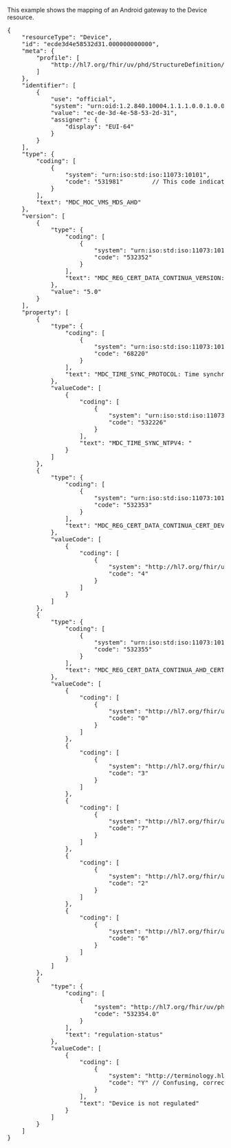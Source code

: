 This example shows the mapping of an Android gateway to the Device resource.

<pre>
{
	"resourceType": "Device",
	"id": "ecde3d4e58532d31.000000000000",
	"meta": {
		"profile": [
			"http://hl7.org/fhir/uv/phd/StructureDefinition/PhgDevice"
		]
	},
	"identifier": [
		{
			"use": "official",
			"system": "urn:oid:1.2.840.10004.1.1.1.0.0.1.0.0.1.2680",
			"value": "ec-de-3d-4e-58-53-2d-31",
			"assigner": {
				"display": "EUI-64"
			}
		}
	],
	"type": {
		"coding": [
			{
				"system": "urn:iso:std:iso:11073:10101",
				"code": "531981"		// This code indicates that it is a Continua gateway
			}
		],
		"text": "MDC_MOC_VMS_MDS_AHD"
	},
	"version": [
		{
			"type": {
				"coding": [
					{
						"system": "urn:iso:std:iso:11073:10101",
						"code": "532352"
					}
				],
				"text": "MDC_REG_CERT_DATA_CONTINUA_VERSION: Continua version"
			},
			"value": "5.0"
		}
	],
	"property": [
		{
			"type": {
				"coding": [
					{
						"system": "urn:iso:std:iso:11073:10101",
						"code": "68220"
					}
				],
				"text": "MDC_TIME_SYNC_PROTOCOL: Time synchronization protocol"
			},
			"valueCode": [
				{
					"coding": [
						{
							"system": "urn:iso:std:iso:11073:10101",
							"code": "532226"
						}
					],
					"text": "MDC_TIME_SYNC_NTPV4: "
				}
			]
		},
		{
			"type": {
				"coding": [
					{
						"system": "urn:iso:std:iso:11073:10101",
						"code": "532353"
					}
				],
				"text": "MDC_REG_CERT_DATA_CONTINUA_CERT_DEV_LIST: certified device list as transport-specialization combo"
			},
			"valueCode": [
				{
					"coding": [
						{
							"system": "http://hl7.org/fhir/uv/phd/CodeSystem/ContinuaPAN",
							"code": "4"
						}
					]
				}
			]
		},
		{
			"type": {
				"coding": [
					{
						"system": "urn:iso:std:iso:11073:10101",
						"code": "532355"
					}
				],
				"text": "MDC_REG_CERT_DATA_CONTINUA_AHD_CERT_LIST: certified Upload classes"
			},
			"valueCode": [
				{
					"coding": [
						{
							"system": "http://hl7.org/fhir/uv/phd/CodeSystem/ContinuaHFS",
							"code": "0"
						}
					]
				},
				{
					"coding": [
						{
							"system": "http://hl7.org/fhir/uv/phd/CodeSystem/ContinuaHFS",
							"code": "3"
						}
					]
				},
				{
					"coding": [
						{
							"system": "http://hl7.org/fhir/uv/phd/CodeSystem/ContinuaHFS",
							"code": "7"
						}
					]
				},
				{
					"coding": [
						{
							"system": "http://hl7.org/fhir/uv/phd/CodeSystem/ContinuaHFS",
							"code": "2"
						}
					]
				},
				{
					"coding": [
						{
							"system": "http://hl7.org/fhir/uv/phd/CodeSystem/ContinuaHFS",
							"code": "6"
						}
					]
				}
			]
		},
		{
			"type": {
				"coding": [
					{
						"system": "http://hl7.org/fhir/uv/phd/CodeSystem/ASN1ToHL7",
						"code": "532354.0"
					}
				],
				"text": "regulation-status"
			},
			"valueCode": [
				{
					"coding": [
						{
							"system": "http://terminology.hl7.org/CodeSystem/v2-0136",
							"code": "Y" // Confusing, correct? A 'Yes' means NOT regulated!
						}
					],
					"text": "Device is not regulated"
				}
			]
		}
	]
}
</pre>